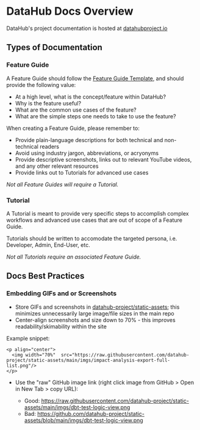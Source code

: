 # DataHub Docs Overview

DataHub's project documentation is hosted at [datahubproject.io](https://datahubproject.io/docs)


## Types of Documentation

### Feature Guide

A Feature Guide should follow the [Feature Guide Template](_feature-guide-template.md), and should provide the following value:

* At a high level, what is the concept/feature within DataHub?
* Why is the feature useful?
* What are the common use cases of the feature?
* What are the simple steps one needs to take to use the feature?

When creating a Feature Guide, please remember to:

* Provide plain-language descriptions for both technical and non-technical readers
* Avoid using industry jargon, abbreviations, or acryonyms
* Provide descriptive screenshots, links out to relevant YouTube videos, and any other relevant resources
* Provide links out to Tutorials for advanced use cases

*Not all Feature Guides will require a Tutorial.*

### Tutorial

A Tutorial is meant to provide very specific steps to accomplish complex workflows and advanced use cases that are out of scope of a Feature Guide.

Tutorials should be written to accomodate the targeted persona, i.e. Developer, Admin, End-User, etc.

*Not all Tutorials require an associated Feature Guide.*

## Docs Best Practices

### Embedding GIFs and or Screenshots

* Store GIFs and screenshots in [datahub-project/static-assets](https://github.com/datahub-project/static-assets); this minimizes unnecessarily large image/file sizes in the main repo
* Center-align screenshots and size down to 70% - this improves readability/skimability within the site

Example snippet:

```
<p align="center">
  <img width="70%"  src="https://raw.githubusercontent.com/datahub-project/static-assets/main/imgs/impact-analysis-export-full-list.png"/>
</p>
```

* Use the "raw" GitHub image link (right click image from GitHub > Open in New Tab > copy URL):

  * Good: https://raw.githubusercontent.com/datahub-project/static-assets/main/imgs/dbt-test-logic-view.png
  * Bad: https://github.com/datahub-project/static-assets/blob/main/imgs/dbt-test-logic-view.png

